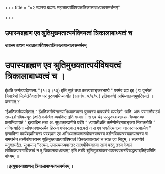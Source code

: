 +++
title = "०२ उपास्य ब्रह्मणः महातात्पर्यविषयत्वत्रिकालाबाध्यत्वसमर्थनम्"

+++


## उपास्यब्रह्मण एव श्रुतिमुख्यतात्पर्यविषयत्वं त्रिकालाबाध्यत्वं च

**उपास्य ब्रह्मणः महातात्पर्यविषयत्वत्रिकालाबाध्यत्वसमर्थनम्**

# उपास्यब्रह्मण एव श्रुतिमुख्यतात्पर्यविषयत्वं त्रिकालाबाध्यत्वं च ।

ईक्षति कर्मव्यपदेशात्सः " (१।३।१३) इति सूत्रे तथा तत्रत्यशाङ्करभाष्ये " परमेव ब्रह्म इह ( यः पुनरेतं त्रिमात्रेणो मित्येतेनैवाक्षरेण परं पुरुषमभिध्यायीत ( प्रश्नोप. ५/२/५ ) इतिवाक्ये) अभिध्यातव्यमुपदिश्यते । कस्मात् ?

'ईक्षतिकर्मव्यपदेशात् " ईक्षतिकर्मत्वेनास्याभिध्यातव्यस्य पुरुषस्य वाक्यशेषे व्यपदेशो भवति. अतः परमात्मैवाऽयं सम्यद्दर्शनविषयभूत ईक्षति कर्मत्वेन व्यपदिष्ट इति गम्यते । स एव चेह परपुरुषशब्दाभ्यामभिध्यातव्यः प्रत्यभिज्ञायते " इत्यादिना तथा अ. सुधाकारप्रणीते प्रदीपे “ ध्यायतीक्षति कर्मणोर्भेदमाशङ्कय निराकरोति ” नन्वित्यादिना जीवधनशब्दस्यैव हिरण्य गर्भपरत्वात् परात्परो न स एव भवतीत्यगत्या परात्परः परमात्मैव " इत्यादिना कार्यब्रह्मभिन्नस्य परब्रह्मण एव अभिध्यातव्यत्वरूपोपास्यत्वस्य दर्शनविषयत्वस्यप्राप्यत्वस्य च समर्थनेन तस्यैवोपास्यस्य श्रुतिमुख्यतात्पर्यविषयत्वं त्रिकालाबाध्यत्वं च स्वत एव सिद्धम् । सत्यप्येवं यदुक्तमद्वैत. सुधायाम् "सत्यम्, उपास्यमप्यवान्तर तात्पर्यविषयतया सत्यं परंतु तस्य केवलं लौकिकपारमार्थिकत्वं न तु त्रिकालाबाध्यत्वम्” इति तदपि श्रुतिसूत्रशांकरभाष्यस्ववचनविरुद्धत्वादतिहेयमिति बोध्यम् ॥

**। इत्युपास्यब्रह्मणस् त्रिकालाबाध्यत्वसमर्थनम् ।**

